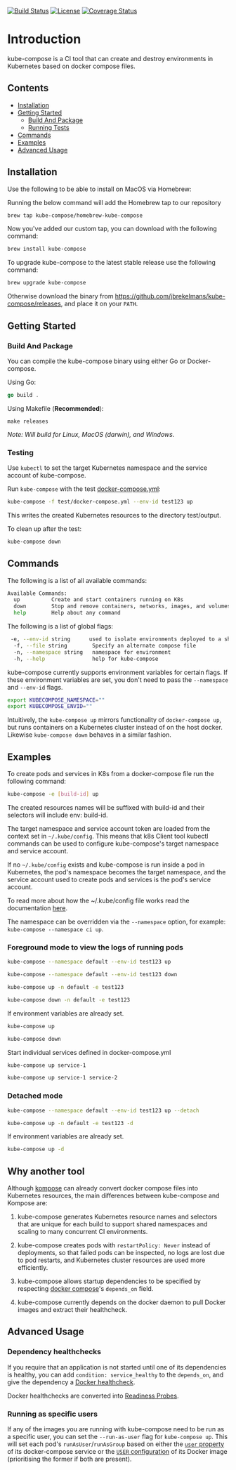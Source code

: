 [![Build Status](https://travis-ci.com/jbrekelmans/kube-compose.svg?branch=master)](https://travis-ci.com/jbrekelmans/kube-compose)
[![License](https://img.shields.io/badge/license-Apache_v2.0-blue.svg)](https://github.com/jbrekelmans/kube-compose/blob/master/LICENSE.md)
[![Coverage Status](https://coveralls.io/repos/github/jbrekelmans/kube-compose/badge.svg?branch=master)](https://coveralls.io/github/jbrekelmans/kube-compose?branch=master)

# Introduction

kube-compose is a CI tool that can create and destroy environments in Kubernetes based on docker compose files.

## Contents

* [Installation](#Installation)
* [Getting Started](#Getting-Started)
  * [Build And Package](#Build-And-Package)
  * [Running Tests](#Running-Tests)
* [Commands](#Commands)
* [Examples](#Examples)
* [Advanced Usage](#Advanced-Usage)

## Installation

Use the following to be able to install on MacOS via Homebrew:

Running the below command will add the Homebrew tap to our repository

```bash
brew tap kube-compose/homebrew-kube-compose
```

Now you've added our custom tap, you can download with the following command:

```bash
brew install kube-compose
```

To upgrade kube-compose to the latest stable release use the following command:

```bash
brew upgrade kube-compose
```

Otherwise download the binary from https://github.com/jbrekelmans/kube-compose/releases, and place it on your `PATH`.

## Getting Started

### Build And Package

You can compile the kube-compose binary using either Go or Docker-compose.

Using Go:

```go
go build .
```

Using Makefile (**Recommended**):

```make
make releases
```

*Note: Will build for Linux, MacOS (darwin), and Windows.*

### Testing

Use `kubectl` to set the target Kubernetes namespace and the service account of kube-compose.

Run `kube-compose` with the test [docker-compose.yml](test/docker-compose.yml):

```bash
kube-compose -f test/docker-compose.yml --env-id test123 up
```

This writes the created Kubernetes resources to the directory test/output.

To clean up after the test:

```bash
kube-compose down
```

## Commands

The following is a list of all available commands:

```bash
Available Commands:
  up          Create and start containers running on K8s
  down        Stop and remove containers, networks, images, and volumes running on K8s
  help        Help about any command
```

The following is a list of global flags:

```bash
 -e, --env-id string      used to isolate environments deployed to a shared namespace, by (1) using this value as a suffix of pod and service names and (2) using this value to isolate selectors. Either this flag or the environment variable KUBECOMPOSE_ENVID must be set
  -f, --file string        Specify an alternate compose file
  -n, --namespace string   namespace for environment
  -h, --help               help for kube-compose
```

kube-compose currently supports environment variables for certain flags. If these environment variables are set, you don't need to pass the `--namespace` and `--env-id` flags.

```bash
export KUBECOMPOSE_NAMESPACE=""
export KUBECOMPOSE_ENVID=""
```

Intuitively, the `kube-compose up` mirrors functionality of `docker-compose up`, but runs containers on a Kubernetes cluster instead of on the host docker. Likewise `kube-compose down` behaves in a similar fashion.

## Examples

To create pods and services in K8s from a docker-compose file run the following command:

```bash
kube-compose -e [build-id] up
```

The created resources names will be suffixed with build-id and their selectors will include env: build-id.

The target namespace and service account token are loaded from the context set in `~/.kube/config`. This means that k8s Client tool kubectl commands can be used to configure kube-compose's target namespace and service account.

If no `~/.kube/config` exists and kube-compose is run inside a pod in Kubernetes, the pod's namespace becomes the target namespace, and the service account used to create pods and services is the pod's service account.

To read more about how the ~/.kube/config file works read the documentation [here](https://kubernetes.io/docs/concepts/configuration/organize-cluster-access-kubeconfig/).

The namespace can be overridden via the `--namespace` option, for example: `kube-compose --namespace ci up`.

### Foreground mode to view the logs of running pods

```bash
kube-compose --namespace default --env-id test123 up

kube-compose --namespace default --env-id test123 down
```

```bash
kube-compose up -n default -e test123

kube-compose down -n default -e test123

```

If environment variables are already set.

```bash
kube-compose up

kube-compose down
```

Start individual services defined in docker-compose.yml

```bash
kube-compose up service-1

kube-compose up service-1 service-2
```

### Detached mode

```bash
kube-compose --namespace default --env-id test123 up --detach
```

```bash
kube-compose up -n default -e test123 -d
```

If environment variables are already set.

```bash
kube-compose up -d
```

## Why another tool

Although [kompose](https://github.com/kubernetes/kompose) can already convert docker compose files into Kubernetes resources, the main differences between kube-compose and Kompose are:

1. kube-compose generates Kubernetes resource names and selectors that are unique for each build to support shared namespaces and scaling to many concurrent CI environments.

1. kube-compose creates pods with `restartPolicy: Never` instead of deployments, so that failed pods can be inspected, no logs are lost due to pod restarts, and Kubernetes cluster resources are used more efficiently.

1. kube-compose allows startup dependencies to be specified by respecting [docker compose](https://docs.docker.com/compose/compose-file/compose-file-v2#depends_on)'s `depends_on` field.

1. kube-compose currently depends on the docker daemon to pull Docker images and extract their healthcheck.

## Advanced Usage

### Dependency healthchecks
If you require that an application is not started until one of its dependencies is healthy, you can add `condition: service_healthy` to the `depends_on`, and give the dependency a [Docker healthcheck](https://docs.docker.com/engine/reference/builder#healthcheck).

Docker healthchecks are converted into [Readiness Probes](https://kubernetes.io/docs/tasks/configure-pod-container/configure-liveness-readiness-probes/).

### Running as specific users
If any of the images you are running with kube-compose need to be run as a specific user, you can set the `--run-as-user` flag for `kube-compose up`. This will set each pod's `runAsUser`/`runAsGroup` based on either the [`user` property](https://docs.docker.com/compose/compose-file/#domainname-hostname-ipc-mac_address-privileged-read_only-shm_size-stdin_open-tty-user-working_dir) of its docker-compose service or the [`USER` configuration](https://docs.docker.com/engine/reference/builder/#user) of its Docker image (prioritising the former if both are present).